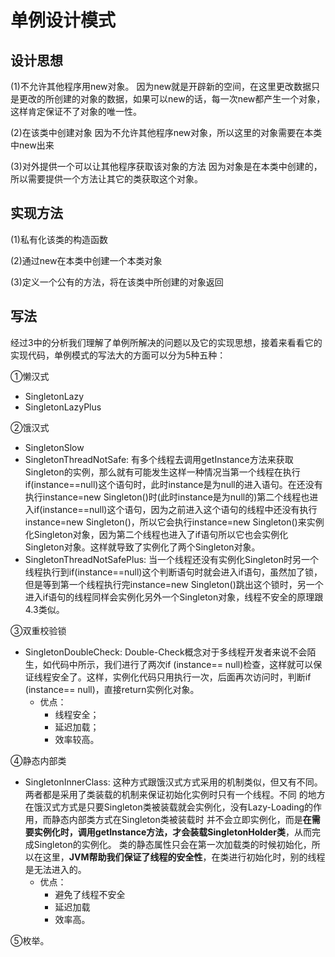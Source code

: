 # 单例设计模式
## 设计思想
(1)不允许其他程序用new对象。
因为new就是开辟新的空间，在这里更改数据只是更改的所创建的对象的数据，如果可以new的话，每一次new都产生一个对象，这样肯定保证不了对象的唯一性。

(2)在该类中创建对象
因为不允许其他程序new对象，所以这里的对象需要在本类中new出来

(3)对外提供一个可以让其他程序获取该对象的方法
因为对象是在本类中创建的，所以需要提供一个方法让其它的类获取这个对象。

## 实现方法

(1)私有化该类的构造函数

(2)通过new在本类中创建一个本类对象

(3)定义一个公有的方法，将在该类中所创建的对象返回

## 写法
经过3中的分析我们理解了单例所解决的问题以及它的实现思想，接着来看看它的实现代码，单例模式的写法大的方面可以分为5种五种：

①懒汉式
- SingletonLazy
- SingletonLazyPlus

②饿汉式
- SingletonSlow
- SingletonThreadNotSafe: 有多个线程去调用getInstance方法来获取Singleton的实例，那么就有可能发生这样一种情况当第一个线程在执行if(instance==null)这个语句时，此时instance是为null的进入语句。在还没有执行instance=new Singleton()时(此时instance是为null的)第二个线程也进入if(instance==null)这个语句，因为之前进入这个语句的线程中还没有执行instance=new Singleton()，所以它会执行instance=new Singleton()来实例化Singleton对象，因为第二个线程也进入了if语句所以它也会实例化Singleton对象。这样就导致了实例化了两个Singleton对象。
- SingletonThreadNotSafePlus: 当一个线程还没有实例化Singleton时另一个线程执行到if(instance==null)这个判断语句时就会进入if语句，虽然加了锁，但是等到第一个线程执行完instance=new Singleton()跳出这个锁时，另一个进入if语句的线程同样会实例化另外一个Singleton对象，线程不安全的原理跟4.3类似。

③双重校验锁
- SingletonDoubleCheck: Double-Check概念对于多线程开发者来说不会陌生，如代码中所示，我们进行了两次if (instance== null)检查，这样就可以保    证线程安全了。这样，实例化代码只用执行一次，后面再次访问时，判断if (instance== null)，直接return实例化对象。
  - 优点：
    - 线程安全；
    - 延迟加载；
    - 效率较高。

④静态内部类
- SingletonInnerClass: 这种方式跟饿汉式方式采用的机制类似，但又有不同。两者都是采用了类装载的机制来保证初始化实例时只有一个线程。不同 的地方在饿汉式方式是只要Singleton类被装载就会实例化，没有Lazy-Loading的作用，而静态内部类方式在Singleton类被装载时 并不会立即实例化，而是**在需要实例化时，调用getInstance方法，才会装载SingletonHolder类**，从而完成Singleton的实例化。 类的静态属性只会在第一次加载类的时候初始化，所以在这里，**JVM帮助我们保证了线程的安全性**，在类进行初始化时，别的线程是无法进入的。
  - 优点：
    - 避免了线程不安全
    - 延迟加载
    - 效率高。

⑤枚举。